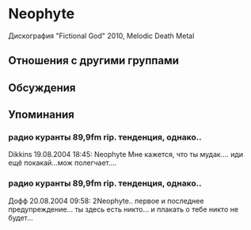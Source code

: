 # Neophyte

Дискография
"Fictional God" 2010, Melodic Death Metal

## Отношения с другими группами


## Обсуждения


## Упоминания

### радио куранты 89,9fm rip. тенденция, однако..

Dikkins 19.08.2004 18:45:
Neophyte Мне кажется, что ты мудак.... иди ещё покакай...мож полегчает....

### радио куранты 89,9fm rip. тенденция, однако..

Дофф 20.08.2004 09:58:
2Neophyte.. первое и последнее предупреждение... ты здесь есть никто... и плакать о тебе никто не будет...

